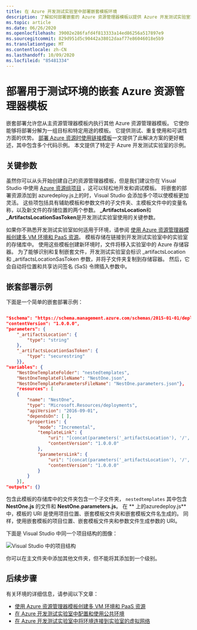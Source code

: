 ```yaml
---
title: 在 Azure 开发测试实验室中部署嵌套模板环境
description: 了解如何部署嵌套的 Azure 资源管理器模板以提供 Azure 开发测试实验室环境。
ms.topic: article
ms.date: 06/26/2020
ms.openlocfilehash: 39002e286fafd4f813333a14ed86256a517897e9
ms.sourcegitcommit: 829d951d5c90442a38012daaf77e86046018e5b9
ms.translationtype: MT
ms.contentlocale: zh-CN
ms.lasthandoff: 10/09/2020
ms.locfileid: "85481334"
---
```

# <a name="deploy-nested-azure-resource-manager-templates-for-testing-environments"></a>部署用于测试环境的嵌套 Azure 资源管理器模板
嵌套部署允许您从主资源管理器模板内执行其他 Azure 资源管理器模板。 它使你能够将部署分解为一组目标和特定用途的模板。 它提供测试、重复使用和可读性方面的优势。 [部署 Azure 资源时使用链接模板](../azure-resource-manager/templates/linked-templates.md)一文提供了此解决方案的更好概述，其中包含多个代码示例。 本文提供了特定于 Azure 开发测试实验室的示例。 

## <a name="key-parameters"></a>关键参数
虽然你可以从头开始创建自己的资源管理器模板，但是我们建议你在 Visual Studio 中使用 [Azure 资源组项目](../azure-resource-manager/templates/create-visual-studio-deployment-project.md) ，这可以轻松地开发和调试模板。 将嵌套的部署资源添加到 azuredeploy.js上的时，Visual Studio 会添加多个项以使模板更加灵活。 这些项包括具有辅助模板和参数文件的子文件夹、主模板文件中的变量名称，以及新文件的存储位置的两个参数。 **_ArtifactsLocation**和 **_ArtifactsLocationSasToken**是开发测试实验室使用的关键参数。 

如果你不熟悉开发测试实验室如何适用于环境，请参阅 [使用 Azure 资源管理器模板创建多 VM 环境和 PaaS 资源](devtest-lab-create-environment-from-arm.md)。 模板存储在链接到开发测试实验室中的实验室的存储库中。 使用这些模板创建新环境时，文件将移入实验室中的 Azure 存储容器。 为了能够识别和复制嵌套文件，开发测试实验室会标识 _artifactsLocation 和 _artifactsLocationSasToken 参数，并将子文件夹复制到存储容器。 然后，它会自动将位置和共享访问签名 (SaS) 令牌插入参数中。 

## <a name="nested-deployment-example"></a>嵌套部署示例
下面是一个简单的嵌套部署示例：

```json

"$schema": "https://schema.management.azure.com/schemas/2015-01-01/deploymentTemplate.json#",
"contentVersion": "1.0.0.0",
"parameters": {
    "_artifactsLocation": {
        "type": "string"
    },
    "_artifactsLocationSasToken": {
        "type": "securestring"
    }},
"variables": {
    "NestOneTemplateFolder": "nestedtemplates",
    "NestOneTemplateFileName": "NestOne.json",
    "NestOneTemplateParametersFileName": "NestOne.parameters.json"},
    "resources": [
    {
        "name": "NestOne",
        "type": "Microsoft.Resources/deployments",
        "apiVersion": "2016-09-01",
        "dependsOn": [ ],
        "properties": {
            "mode": "Incremental",
            "templateLink": {
                "uri": "[concat(parameters('_artifactsLocation'), '/', variables('NestOneTemplateFolder'), '/', variables('NestOneTemplateFileName'), parameters('_artifactsLocationSasToken'))]",
                "contentVersion": "1.0.0.0"
            },
            "parametersLink": {
                "uri": "[concat(parameters('_artifactsLocation'), '/', variables('NestOneTemplateFolder'), '/', variables('NestOneTemplateParametersFileName'), parameters('_artifactsLocationSasToken'))]",
                "contentVersion": "1.0.0.0"
            }
        }    
    }],
"outputs": {}
```

包含此模板的存储库中的文件夹包含一个子文件夹， `nestedtemplates` 其中包含 **NestOne.js** 的文件和 **NestOne.parameters.js**。 在 ** 上的azuredeploy.js**中，模板的 URI 是使用项目位置、嵌套模板文件夹和嵌套模板文件名生成的。 同样，使用嵌套模板的项目位置、嵌套模板文件夹和参数文件生成参数的 URI。 

下面是 Visual Studio 中同一个项目结构的图像： 

![Visual Studio 中的项目结构](./media/deploy-nested-template-environments/visual-studio-project-structure.png)

你可以在主文件夹中添加其他文件夹，但不能将其添加到一个级别。 

## <a name="next-steps"></a>后续步骤
有关环境的详细信息，请参阅以下文章： 

- [使用 Azure 资源管理器模板创建多 VM 环境和 PaaS 资源](devtest-lab-create-environment-from-arm.md)
- [在 Azure 开发测试实验室中配置和使用公共环境](devtest-lab-configure-use-public-environments.md)
- [在 Azure 开发测试实验室中将环境连接到实验室的虚拟网络](connect-environment-lab-virtual-network.md)